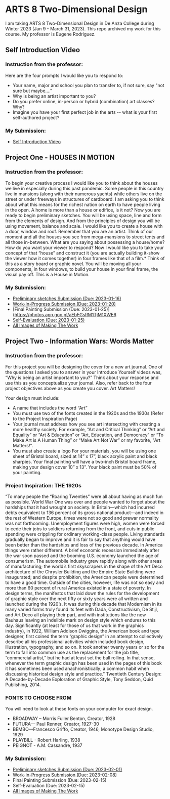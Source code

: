 # ARTS 8 Two-Dimensional Design
I am taking ARTS 8 Two-Dimensional Design in De Anza College during Winter 2023 (Jan 9 - March 31, 2023). This repo archived my work for this course. My professor is Eugene Rodriguez.

## Self Introduction Video
### Instruction from the professor:
Here are the four prompts I would like you to respond to:
- Your name, major and school you plan to transfer to, if not sure, say "not sure but maybe...."
- Why is being an artist important to you?
- Do you prefer online, in-person or hybrid (combination) art classes? Why?
- Imagine you have your first perfect job in the arts -- what is your first self-authored project?
### My Submission:
* [Self Introduction Video](https://www.youtube.com/watch?v=XpEHaHO-N4w)

## Project One - HOUSES IN MOTION
### Instruction from the professor:
To begin your creative process I would like you to think about the houses we live in especially during this past pandemic. Some people in this country live in mansions (along with their numerous yachts) while others live on the street or under freeways in structures of cardboard. I am asking you to think about what this means for the richest nation on earth to have people living in the open. A home is more than a house or edifice, is it not?
Now you are ready to begin preliminary sketches. You will be using space, line and form from the elements of design. And from the principles of design you will be using movement, balance and scale.
I would like you to create a house with a door, window and roof. Remember that you are an artist. Think of our moment and all the houses you see from mega-mansions to street tents and all those in-between. What are you saying about possessing a house/home? How do you want your viewer to respond? 
Now I would like you to take your concept of that “house” and construct it (you are actually building it-show the viewer how it comes together) in four frames like that of a film.* Think of this as a story board or graphic novel. You will be moving all your components, in four windows, to build your house in your final frame, the visual pay off. This is a House in Motion. 

### My Submission:

* [Preliminary sketches Submission (Due: 2023-01-16)](https://photos.app.goo.gl/GaXAG3LbT2NB3cN88)
* [Work-in-Progress Submission (Due: 2023-01-20)](https://photos.app.goo.gl/7HpXhComA9fdYBk17)
* [Final Painting Submission (Due: 2023-01-25)](https://photos.app.goo.gl/aEbFGsRM1TjM1XWE6
* [Self-Evaluation (Due: 2023-01-25)](https://docs.google.com/document/d/1SnfBS7kpAKY3KCQf27SXDhxXotxBQZ6c8DDr4cDrkk4/edit?usp=sharing)
* [All Images of Making The Work](https://photos.app.goo.gl/a33huVHrrbDkn7we8)
 
## Project Two - Information Wars: Words Matter
### Instruction from the professor:
For this project you will be designing the cover for a new art journal. One of the questions I asked you to answer in your Introduce Yourself videos was, “Why is being an artist important to you?” Think about your response and use this as you conceptualize your journal. Also, refer back to the four project objectives above as you create you cover. Art Matters!

Your design must include:
* A name that includes the word “Art”
* You must use two of the fonts created in the 1920s and the 1930s (Refer to the Project Inspiration Page)
* Your journal must address how you see art intersecting with creating a more healthy society. For example, “Art and Critical Thinking” or “Art and Equality” or “Art & Education” or “Art, Education, and Democracy” or “To Make Art is A Human Thing” or “Make Art Not War” or my favorite, "Art Matters!".
* You must also create a logo
For your materials, you will be using one sheet of Bristol board, sized at 14” x 17”, black acrylic paint and black sharpies. Your final painting will have a two-inch Bristol board frame, making your design cover 10” x 13”. Your black paint must be 50% of your painting.

### Project Inspiration: THE 1920s
“To many people the “Roaring Twenties” were all about having as much fun as possible. World War One was over and people wanted to forget about the hardships that it had wrought on society. In Britain—which had incurred debts equivalent to 136 percent of its gross national product—and indeed in the rest of Western Europe, times were not so good and prewar normality was not forthcoming. Unemployment figures were high, women were forced to cede their jobs to soldiers returning from the front, and cuts in public spending were crippling for ordinary working-class people.
Living standards gradually began to improve and it is fair to say that anything would have been better than the hardships and loss of the previous decade. In America things were rather different. A brief economic recession immediately after the war soon passed and the booming U.S. economy launched the age of consumerism. The automobile industry grew rapidly along with other areas of manufacturing; the world’s first skyscrapers in the shape of the Art Deco architecture of the Chrysler Building and the Empire State Building were inaugurated; and despite prohibition, the American people were determined to have a good time. Outside of the cities, however, life was not so easy and more than 60 percent of rural America existed in a state of poverty.
In design terms, the manifestos that laid down the rules for the development of graphic style over the next fifty or sixty years were all written and launched during the 1920’s. It was during this decade that Modernism in its many varied forms truly found its feet with Dada, Constructivism, De Stijl, and Art Deco all playing their part, and with institutions like the new Bauhaus leaving an indelible mark on design style which endures to this day. Significantly (at least for those of us that work in the graphics industry), in 1922, William Addison Dwiggins, the American book and type designer, first coined the term “graphic design” in an attempt to collectively describe all his professional activities which included book design, illustration, typography, and so on. It took another twenty years or so for the term to fall into common use as the replacement for the job title, “commercial artist,” but he had at least set the ball rolling. In that sense, whenever the term graphic design has been used in the pages of this book it has sometimes been used anachronistically; a common habit when discussing historical design style and practice.”
Twentieth Century Design: A Decade-by-Decade Exploration of Graphic Style, Tony Seddon, Quid Publishing, 2014.

### FONTS TO CHOOSE FROM
You will need to look at these fonts on your computer for exact design.
- BROADWAY – Morris Fuller Benton, Creator, 1928 
- FUTURA— Paul Renner, Creator, 1927-30
- BEMBO—Francesco Griffo, Creator, 1946, Monotype Design Studio, 1929
- PLAYBILL - Robert Harling, 1938
- PEIGNOT - A.M. Cassandre, 1937
### My Submission:

* [Preliminary sketches Submission (Due: 2023-02-01)](https://photos.app.goo.gl/sz9ctmvXYBrEJJna7)
* [Work-in-Progress Submission (Due: 2023-02-08)](https://photos.app.goo.gl/KzwMRB2oMgZbvNAd7) 
* Final Painting Submission (Due: 2023-02-15) 
* Self-Evaluation (Due: 2023-02-15)
* [All Images of Making The Work](https://photos.app.goo.gl/5kixEoABfrPJWqx46)
